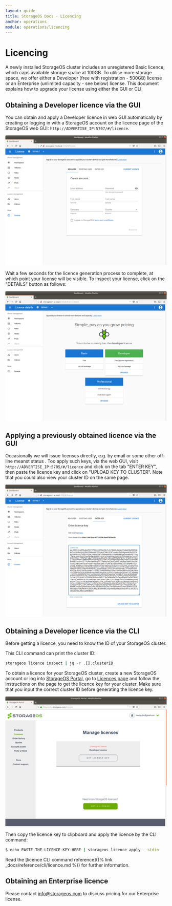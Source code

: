 ```yaml
---
layout: guide
title: StorageOS Docs - Licencing
anchor: operations
module: operations/licencing
---
```


# Licencing

A newly installed StorageOS cluster includes an unregistered Basic licence,
which caps available storage space at 100GB.  To utilise more storage space, we
offer either a Developer (free with registration - 500GB) license or an
Enterprise (unlimited capacity - see below) license. This document explains how
to upgrade your license using either the GUI or CLI.

## Obtaining a Developer licence via the GUI

You can obtain and apply a Developer licence in web GUI automatically by
creating or logging in with a StorageOS account on the licence page of the
StorageOS web GUI: `http://ADVERTISE_IP:5707/#/licence`.

![Licence Login](/images/docs/operations/licencing/licence-login.png)

Wait a few seconds for the licence generation process to complete, at which
point your license will be visible. To inspect your license, click on the
"DETAILS" button as follows:

![Developer Licence](/images/docs/operations/licencing/developer-licence.png)

## Applying a previously obtained licence via the GUI

Occasionally we will issue licenses directly, e.g. by email or some other
off-line meanst status
. Too apply such keys, via the web GUI, visit
`http://ADVERTISE_IP:5705/#/licence` and click on the tab "ENTER KEY", then
paste the licence key and click on "UPLOAD KEY TO CLUSTER". Note that you could
also view your cluster ID on the same page.

![Apply Licence Key](/images/docs/operations/licencing/apply-licence-key.png)

## Obtaining a Developer licence via the CLI

Before getting a licence, you need to know the ID of your StorageOS cluster.

This CLI command can print the cluster ID:

```bash
storageos licence inspect | jq -r .[].clusterID
```

To obtain a licence for your StorageOS cluster, create a new StorageOS account
or log into [StorageOS Portal](https://my.storageos.com), go to [Licences
page](https://my.storageos.com/licenses) and follow the instructions on the
page to get the licence key for your cluster. Make sure that you input the
correct cluster ID before generating the licence key.

![Get Licence](/images/docs/operations/licencing/get-licence.png)

Then copy the licence key to clipboard and apply the licence by the CLI command:

```bash
$ echo PASTE-THE-LICENCE-KEY-HERE | storageos licence apply --stdin
```

Read the [licence CLI command reference]({% link _docs/reference/cli/licence.md
%}) for further information.

## Obtaining an Enterprise licence

Please contact [info@storageos.com](mailto:info@storageos.com) to discuss
pricing for our Enterprise license.



